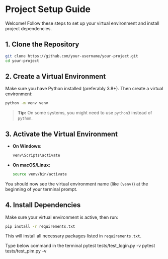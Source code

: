 
# Project Setup Guide

Welcome! Follow these steps to set up your virtual environment and install project dependencies.

## 1. Clone the Repository

```bash
git clone https://github.com/your-username/your-project.git
cd your-project
```

## 2. Create a Virtual Environment

Make sure you have Python installed (preferably 3.8+). Then create a virtual environment:

```bash
python -m venv venv
```

> **Tip:** On some systems, you might need to use `python3` instead of `python`.

## 3. Activate the Virtual Environment

- **On Windows:**

    ```bash
    venv\Scripts\activate
    ```

- **On macOS/Linux:**

    ```bash
    source venv/bin/activate
    ```

You should now see the virtual environment name (like `(venv)`) at the beginning of your terminal prompt.

## 4. Install Dependencies

Make sure your virtual environment is active, then run:

```bash
pip install -r requirements.txt
```

This will install all necessary packages listed in `requirements.txt`.

Type below command in the terminal 
pytest tests/test_login.py -v
pytest tests/test_pim.py -v
